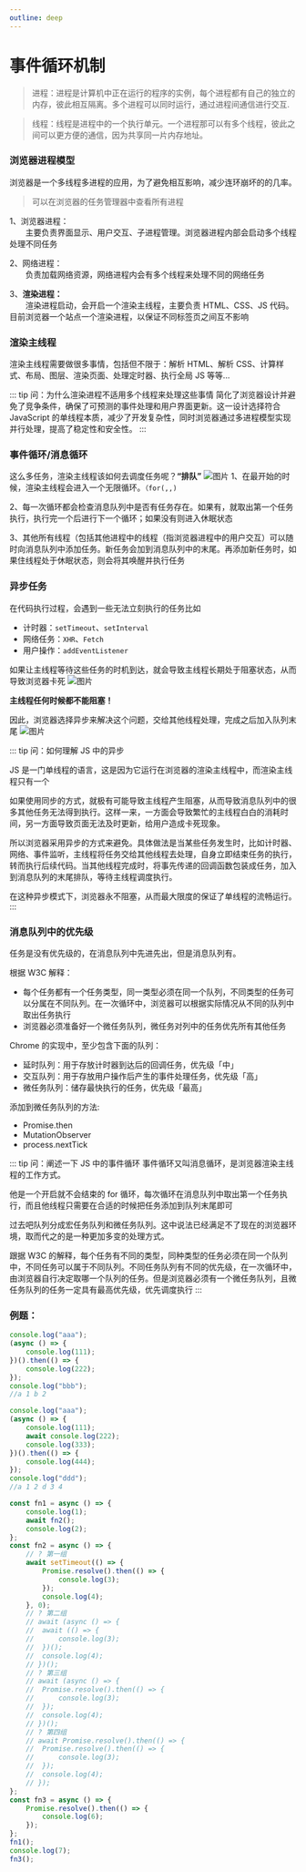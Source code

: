 ```yaml
---
outline: deep
---
```


# 事件循环机制

> 进程：进程是计算机中正在运行的程序的实例，每个进程都有自己的独立的内存，彼此相互隔离。多个进程可以同时运行，通过进程间通信进行交互.

> 线程：线程是进程中的一个执行单元。一个进程那可以有多个线程，彼此之间可以更方便的通信，因为共享同一片内存地址。

### 浏览器进程模型

浏览器是一个多线程多进程的应用，为了避免相互影响，减少连环崩坏的的几率。

> 可以在浏览器的任务管理器中查看所有进程

1、浏览器进程： <br/> &emsp;&emsp;主要负责界面显示、用户交互、子进程管理。浏览器进程内部会启动多个线程处理不同任务

2、网络进程：
<br/> &emsp;&emsp;负责加载网络资源，网络进程内会有多个线程来处理不同的网络任务

3、**渲染进程：**
<br/> &emsp;&emsp;渲染进程启动，会开启一个渲染主线程，主要负责 HTML、CSS、JS 代码。目前浏览器一个站点一个渲染进程，以保证不同标签页之间互不影响

### 渲染主线程

渲染主线程需要做很多事情，包括但不限于：解析 HTML、解析 CSS、计算样式、布局、图层、渲染页面、处理定时器、执行全局 JS 等等...

::: tip 问：为什么渲染进程不适用多个线程来处理这些事情
简化了浏览器设计并避免了竞争条件，确保了可预测的事件处理和用户界面更新。这一设计选择符合 JavaScript 的单线程本质，减少了开发复杂性，同时浏览器通过多进程模型实现并行处理，提高了稳定性和安全性。
:::

### 事件循环/消息循环

这么多任务，渲染主线程该如何去调度任务呢？**“排队”**
![图片](/blog/eventloop_01.png)
1、在最开始的时候，渲染主线程会进入一个无限循环。`（for(,,)`

2、每一次循环都会检查消息队列中是否有任务存在。如果有，就取出第一个任务执行，执行完一个后进行下一个循环；如果没有则进入休眠状态

3、其他所有线程（包括其他进程中的线程（指浏览器进程中的用户交互）可以随时向消息队列中添加任务。新任务会加到消息队列中的末尾。再添加新任务时，如果住线程处于休眠状态，则会将其唤醒并执行任务

### 异步任务

在代码执行过程，会遇到一些无法立刻执行的任务比如

-   计时器：`setTimeout`、`setInterval`
-   网络任务：`XHR`、`Fetch`
-   用户操作：`addEventListener`

如果让主线程等待这些任务的时机到达，就会导致主线程长期处于阻塞状态，从而导致浏览器卡死
![图片](/blog/eventloop_02.png)

**主线程任何时候都不能阻塞！**

因此，浏览器选择异步来解决这个问题，交给其他线程处理，完成之后加入队列末尾
![图片](/blog/eventloop_03.png)

::: tip 问：如何理解 JS 中的异步

JS 是一门单线程的语言，这是因为它运行在浏览器的渲染主线程中，而渲染主线程只有一个

如果使用同步的方式，就极有可能导致主线程产生阻塞，从而导致消息队列中的很多其他任务无法得到执行。这样一来，一方面会导致繁忙的主线程白白的消耗时间，另一方面导致页面无法及时更新，给用户造成卡死现象。

所以浏览器采用异步的方式来避免。具体做法是当某些任务发生时，比如计时器、网络、事件监听，主线程将任务交给其他线程去处理，自身立即结束任务的执行，转而执行后续代码。当其他线程完成时，将事先传递的回调函数包装成任务，加入到消息队列的末尾排队，等待主线程调度执行。

在这种异步模式下，浏览器永不阻塞，从而最大限度的保证了单线程的流畅运行。
:::

### 消息队列中的优先级

任务是没有优先级的，在消息队列中先进先出，但是消息队列有。

根据 W3C 解释：

-   每个任务都有一个任务类型，同一类型必须在同一个队列，不同类型的任务可以分属在不同队列。在一次循环中，浏览器可以根据实际情况从不同的队列中取出任务执行
-   浏览器必须准备好一个微任务队列，微任务对列中的任务优先所有其他任务

Chrome 的实现中，至少包含下面的队列：

-   延时队列：用于存放计时器到达后的回调任务，优先级「中」
-   交互队列：用于存放用户操作后产生的事件处理任务，优先级「高」
-   微任务队列：储存最快执行的任务，优先级「最高」

添加到微任务队列的方法:

-   Promise.then
-   MutationObserver
-   process.nextTick

::: tip 问：阐述一下 JS 中的事件循环
事件循环又叫消息循环，是浏览器渲染主线程的工作方式。

他是一个开启就不会结束的 for 循环，每次循环在消息队列中取出第一个任务执行，而且他线程只需要在合适的时候把任务添加到队列末尾即可

过去吧队列分成宏任务队列和微任务队列。这中说法已经满足不了现在的浏览器环境，取而代之的是一种更加多变的处理方式。

跟据 W3C 的解释，每个任务有不同的类型，同种类型的任务必须在同一个队列中，不同任务可以属于不同队列。不同任务队列有不同的优先级，在一次循环中，由浏览器自行决定取哪一个队列的任务。但是浏览器必须有一个微任务队列，且微任务队列的任务一定具有最高优先级，优先调度执行
:::

### 例题：

```js
console.log("aaa");
(async () => {
	console.log(111);
})().then(() => {
	console.log(222);
});
console.log("bbb");
//a 1 b 2
```

```js
console.log("aaa");
(async () => {
	console.log(111);
	await console.log(222);
	console.log(333);
})().then(() => {
	console.log(444);
});
console.log("ddd");
//a 1 2 d 3 4
```
```js
const fn1 = async () => {
	console.log(1);
	await fn2();
	console.log(2);
};
const fn2 = async () => {
	// ? 第一组
	await setTimeout(() => {
		Promise.resolve().then(() => {
			console.log(3);
		});
		console.log(4);
	}, 0);
	// ? 第二组
	// await (async () => {
	// 	await (() => {
	// 		console.log(3);
	// 	})();
	// 	console.log(4);
	// })();
	// ? 第三组
	// await (async () => {
	// 	Promise.resolve().then(() => {
	// 		console.log(3);
	// 	});
	// 	console.log(4);
	// })();
	// ? 第四组
	// await Promise.resolve().then(() => {
	// 	Promise.resolve().then(() => {
	// 		console.log(3);
	// 	});
	// 	console.log(4);
	// });
};
const fn3 = async () => {
	Promise.resolve().then(() => {
		console.log(6);
	});
};
fn1();
console.log(7);
fn3();
```